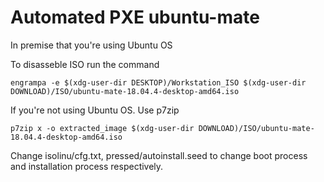 # Automated PXE ubuntu-mate

In premise that you're using Ubuntu OS 

To disasseble ISO run the command
```
engrampa -e $(xdg-user-dir DESKTOP)/Workstation_ISO $(xdg-user-dir DOWNLOAD)/ISO/ubuntu-mate-18.04.4-desktop-amd64.iso
```

If you're not using Ubuntu OS. Use p7zip

```
p7zip x -o extracted_image $(xdg-user-dir DOWNLOAD)/ISO/ubuntu-mate-18.04.4-desktop-amd64.iso
```

Change isolinu/cfg.txt, pressed/autoinstall.seed to change boot process and installation process respectively.

